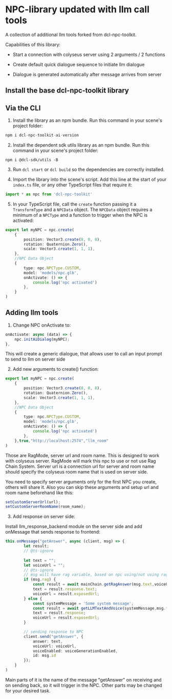 # NPC-library updated with llm call tools

A collection of additional llm tools forked from dcl-npc-toolkit.

Capabilities of this library:

- Start a connection with colyseus server using 2 arguments / 2 functions

- Create default quick dialogue sequence to initiate llm dialogue

- Dialogue is generated automatically after message arrives from server

## Install the base dcl-npc-toolkit library

## Via the CLI

1. Install the library as an npm bundle. Run this command in your scene's project folder:

```ts
npm i dcl-npc-toolkit-ai-version
```

2. Install the dependent sdk utils library as an npm bundle. Run this command in your scene's project folder:

```
npm i @dcl-sdk/utils -B
```

3. Run `dcl start` or `dcl build` so the dependencies are correctly installed.

4. Import the library into the scene's script. Add this line at the start of your `index.ts` file, or any other TypeScript files that require it:

```ts
import * as npc from 'dcl-npc-toolkit'
```

5. In your TypeScript file, call the `create` function passing it a `TransformType` and a `NPCData` object. The `NPCData` object requires a minimum of a `NPCType` and a function to trigger when the NPC is activated:

```ts
export let myNPC = npc.create(
	{
		position: Vector3.create(8, 0, 8),
		rotation: Quaternion.Zero(),
		scale: Vector3.create(1, 1, 1),
	},
	//NPC Data Object
	{
		type: npc.NPCType.CUSTOM,
		model: 'models/npc.glb',
		onActivate: () => {
			console.log('npc activated')
		},
	}
)
```

## Adding llm tools

1. Change NPC onActivate to:

```ts
onActivate: async (data) => {
	npc.initAiDialog(myNPC);
},
```

This will create a generic dialogue, that allows user to call an input prompt to send to llm on server side

2. Add new arguments to create() function:

```ts
export let myNPC = npc.create(
	{
		position: Vector3.create(8, 0, 8),
		rotation: Quaternion.Zero(),
		scale: Vector3.create(1, 1, 1),
	},
    //NPC Data Object
	{
		type: npc.NPCType.CUSTOM,
		model: 'models/npc.glb',
		onActivate: () => {
			console.log('npc activated')
		},
	},true,"http://localhost:2574","llm_room"
)
```

Those are RagMode, server url and room name. This is designed to work with colyseus server. RagMode will mark this npc to use or not use Rag Chain System. Server url is a connection url for server and room name should specify the colyseus room name that is used on server side.

You need to specify server arguments only for the first NPC you create, others will share it. Also you can skip these arguments and setup url and room name beforehand like this:

```ts
setCustomServerUrl(url);
setCustomServerRoomName(room_name);
```

3. Add response on server side:

Install llm_response_backend module on the server side and add onMessage that sends response to frontend:

```ts
this.onMessage("getAnswer", async (client, msg) => {
		let result;
		// @ts-ignore
		
		let text = "";
		let voiceUrl = "";
		// @ts-ignore
		// msg will have rag variable, based on npc using/not using rag
		if (msg.rag) {
			const result = await mainChain.getRagAnswer(msg.text,voiceGenerationEnabled,await appReadyPromise);
			text = result.response.text;
			voiceUrl = result.exposedUrl;
		} else {
			const systemMessage = 'Some system message';
			const result = await getLLMTextAndVoice(systemMessage,msg.text,voiceGenerationEnabled,await appReadyPromise);
			text = result.response;
			voiceUrl = result.exposedUrl;
		}

		// sending response to NPC
		client.send("getAnswer", {
			answer: text,
			voiceUrl: voiceUrl,
			voiceEnabled: voiceGenerationEnabled,
			id: msg.id
		});
	}
)
```

Main parts of it is the name of the message "getAnswer" on receiving and on sending back, so it will trigger in the NPC. Other parts may be changed for your desired task.